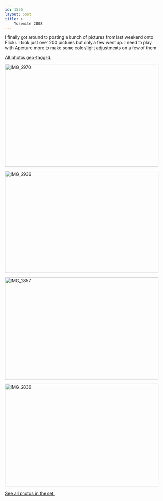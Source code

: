 ```yaml
---
id: 1555
layout: post
title: >
    Yosemite 2008
---
```


I finally got around to posting a bunch of pictures from last weekend onto Flickr. I took just over 200 pictures but only a few went up. I need to play with Aperture more to make some color/light adjustments on a few of them.

[All photos geo-tagged.](http://www.flickr.com/photos/39894601@N00/sets/72157606857824082/map?&fLat=37.7251&fLon=-119.7152&zl=7&map_type=hyb)

<a href="http://www.flickr.com/photos/sock/2782975698/" title="IMG_2970 by nickgerakines, on Flickr"><img src="http://farm4.static.flickr.com/3056/2782975698_f28f96b812.jpg" width="500" height="333" alt="IMG_2970" /></a>

<a href="http://www.flickr.com/photos/sock/2782977628/" title="IMG_2936 by nickgerakines, on Flickr"><img src="http://farm4.static.flickr.com/3206/2782977628_ef68297a4f.jpg" width="500" height="333" alt="IMG_2936" /></a>

<a href="http://www.flickr.com/photos/sock/2782982136/" title="IMG_2857 by nickgerakines, on Flickr"><img src="http://farm4.static.flickr.com/3074/2782982136_a71326e548.jpg" width="500" height="333" alt="IMG_2857" /></a>

<a href="http://www.flickr.com/photos/sock/2782128007/" title="IMG_2836 by nickgerakines, on Flickr"><img src="http://farm4.static.flickr.com/3142/2782128007_832ba802a9.jpg" width="500" height="333" alt="IMG_2836" /></a>

[See all photos in the set.](http://flickr.com/photos/sock/sets/72157606857824082/)
